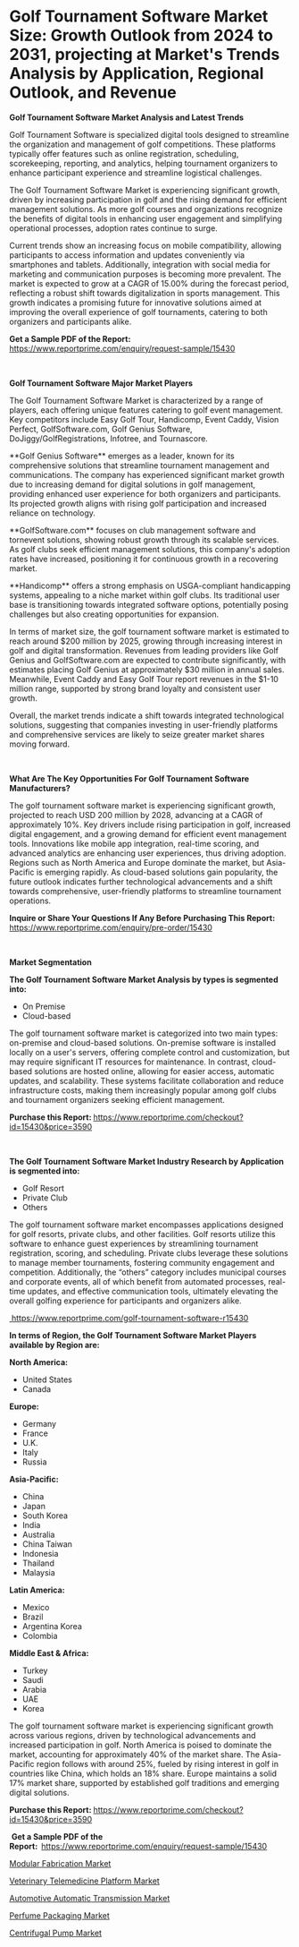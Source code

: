 <p><h1>Golf Tournament Software Market Size: Growth Outlook from 2024 to 2031, projecting at Market's Trends Analysis by Application, Regional Outlook, and Revenue</h1></p><p><strong>Golf Tournament Software Market Analysis and Latest Trends</strong></p>
<p><p>Golf Tournament Software is specialized digital tools designed to streamline the organization and management of golf competitions. These platforms typically offer features such as online registration, scheduling, scorekeeping, reporting, and analytics, helping tournament organizers to enhance participant experience and streamline logistical challenges. </p><p>The Golf Tournament Software Market is experiencing significant growth, driven by increasing participation in golf and the rising demand for efficient management solutions. As more golf courses and organizations recognize the benefits of digital tools in enhancing user engagement and simplifying operational processes, adoption rates continue to surge. </p><p>Current trends show an increasing focus on mobile compatibility, allowing participants to access information and updates conveniently via smartphones and tablets. Additionally, integration with social media for marketing and communication purposes is becoming more prevalent. The market is expected to grow at a CAGR of 15.00% during the forecast period, reflecting a robust shift towards digitalization in sports management. This growth indicates a promising future for innovative solutions aimed at improving the overall experience of golf tournaments, catering to both organizers and participants alike.</p></p>
<p><strong>Get a Sample PDF of the Report:&nbsp;</strong> <a href="https://www.reportprime.com/enquiry/request-sample/15430">https://www.reportprime.com/enquiry/request-sample/15430</a></p>
<p>&nbsp;</p>
<p><strong>Golf Tournament Software Major Market Players</strong></p>
<p><p>The Golf Tournament Software Market is characterized by a range of players, each offering unique features catering to golf event management. Key competitors include Easy Golf Tour, Handicomp, Event Caddy, Vision Perfect, GolfSoftware.com, Golf Genius Software, DoJiggy/GolfRegistrations, Infotree, and Tournascore.</p><p>**Golf Genius Software** emerges as a leader, known for its comprehensive solutions that streamline tournament management and communications. The company has experienced significant market growth due to increasing demand for digital solutions in golf management, providing enhanced user experience for both organizers and participants. Its projected growth aligns with rising golf participation and increased reliance on technology.</p><p>**GolfSoftware.com** focuses on club management software and tornevent solutions, showing robust growth through its scalable services. As golf clubs seek efficient management solutions, this company's adoption rates have increased, positioning it for continuous growth in a recovering market.</p><p>**Handicomp** offers a strong emphasis on USGA-compliant handicapping systems, appealing to a niche market within golf clubs. Its traditional user base is transitioning towards integrated software options, potentially posing challenges but also creating opportunities for expansion.</p><p>In terms of market size, the golf tournament software market is estimated to reach around $200 million by 2025, growing through increasing interest in golf and digital transformation. Revenues from leading providers like Golf Genius and GolfSoftware.com are expected to contribute significantly, with estimates placing Golf Genius at approximately $30 million in annual sales. Meanwhile, Event Caddy and Easy Golf Tour report revenues in the $1-10 million range, supported by strong brand loyalty and consistent user growth.</p><p>Overall, the market trends indicate a shift towards integrated technological solutions, suggesting that companies investing in user-friendly platforms and comprehensive services are likely to seize greater market shares moving forward.</p></p>
<p>&nbsp;</p>
<p><strong>What Are The Key Opportunities For Golf Tournament Software Manufacturers?</strong></p>
<p><p>The golf tournament software market is experiencing significant growth, projected to reach USD 200 million by 2028, advancing at a CAGR of approximately 10%. Key drivers include rising participation in golf, increased digital engagement, and a growing demand for efficient event management tools. Innovations like mobile app integration, real-time scoring, and advanced analytics are enhancing user experiences, thus driving adoption. Regions such as North America and Europe dominate the market, but Asia-Pacific is emerging rapidly. As cloud-based solutions gain popularity, the future outlook indicates further technological advancements and a shift towards comprehensive, user-friendly platforms to streamline tournament operations.</p></p>
<p><strong>Inquire or Share Your Questions If Any Before Purchasing This Report:</strong> <a href="https://www.reportprime.com/enquiry/pre-order/15430">https://www.reportprime.com/enquiry/pre-order/15430</a></p>
<p>&nbsp;</p>
<p><strong>Market Segmentation</strong></p>
<p><strong>The Golf Tournament Software Market Analysis by types is segmented into:</strong></p>
<p><ul><li>On Premise</li><li>Cloud-based</li></ul></p>
<p><p>The golf tournament software market is categorized into two main types: on-premise and cloud-based solutions. On-premise software is installed locally on a user's servers, offering complete control and customization, but may require significant IT resources for maintenance. In contrast, cloud-based solutions are hosted online, allowing for easier access, automatic updates, and scalability. These systems facilitate collaboration and reduce infrastructure costs, making them increasingly popular among golf clubs and tournament organizers seeking efficient management.</p></p>
<p><strong>Purchase this Report:&nbsp;</strong><a href="https://www.reportprime.com/checkout?id=15430&price=3590">https://www.reportprime.com/checkout?id=15430&price=3590</a></p>
<p>&nbsp;</p>
<p><strong>The Golf Tournament Software Market Industry Research by Application is segmented into:</strong></p>
<p><ul><li>Golf Resort</li><li>Private Club</li><li>Others</li></ul></p>
<p><p>The golf tournament software market encompasses applications designed for golf resorts, private clubs, and other facilities. Golf resorts utilize this software to enhance guest experiences by streamlining tournament registration, scoring, and scheduling. Private clubs leverage these solutions to manage member tournaments, fostering community engagement and competition. Additionally, the “others” category includes municipal courses and corporate events, all of which benefit from automated processes, real-time updates, and effective communication tools, ultimately elevating the overall golfing experience for participants and organizers alike.</p></p>
<p><a href="https://www.reportprime.com/golf-tournament-software-r15430">&nbsp;https://www.reportprime.com/golf-tournament-software-r15430</a></p>
<p><strong>In terms of Region, the Golf Tournament Software Market Players available by Region are:</strong></p>
<p>
    <p> <strong> North America: </strong>
        <ul>
            <li>United States</li>
            <li>Canada</li>
        </ul>
        </p> 
    <p> <strong> Europe: </strong>
        <ul>
            <li>Germany</li>
            <li>France</li>
            <li>U.K.</li>
            <li>Italy</li>
            <li>Russia</li>
        </ul>
        </p> 
    <p> <strong> Asia-Pacific: </strong>
        <ul>
            <li>China</li>
            <li>Japan</li>
            <li>South Korea</li>
            <li>India</li>
            <li>Australia</li>
            <li>China Taiwan</li>
            <li>Indonesia</li>
            <li>Thailand</li>
            <li>Malaysia</li>
        </ul>
        </p> 
    <p> <strong> Latin America: </strong>
        <ul>
            <li>Mexico</li>
            <li>Brazil</li>
            <li>Argentina Korea</li>
            <li>Colombia</li>
        </ul>
        </p> 
    <p> <strong> Middle East & Africa: </strong>
        <ul>
            <li>Turkey</li>
            <li>Saudi</li>
            <li>Arabia</li>
            <li>UAE</li>
            <li>Korea</li>
        </ul>
    </p>
    </p>
<p><p>The golf tournament software market is experiencing significant growth across various regions, driven by technological advancements and increased participation in golf. North America is poised to dominate the market, accounting for approximately 40% of the market share. The Asia-Pacific region follows with around 25%, fueled by rising interest in golf in countries like China, which holds an 18% share. Europe maintains a solid 17% market share, supported by established golf traditions and emerging digital solutions.</p></p>
<p><strong>Purchase this Report: </strong><a href="https://www.reportprime.com/checkout?id=15430&price=3590">https://www.reportprime.com/checkout?id=15430&price=3590</a></p>
<p>&nbsp;<strong>Get a Sample PDF of the Report:&nbsp;&nbsp;</strong><a href="https://www.reportprime.com/enquiry/request-sample/15430">https://www.reportprime.com/enquiry/request-sample/15430</a></p>
<p><strong></strong></p>
<p><p><a href="https://github.com/Chiragrp22/Market-Research-Report-List-6/blob/main/modular-fabrication-market.md">Modular Fabrication Market</a></p><p><a href="https://github.com/MarciaRunte/Market-Research-Report-List-1/blob/main/veterinary-telemedicine-platform-market.md">Veterinary Telemedicine Platform Market</a></p><p><a href="https://www.linkedin.com/pulse/automotive-automatic-transmission-market-emerging-trends-future-oawaf?trackingId=L%2ByYkC%2BoRJ2jfIZK%2B44EKg%3D%3D">Automotive Automatic Transmission Market</a></p><p><a href="https://medium.com/@krisulserrw/the-perfume-packaging-market-has-experienced-impressive-growth-in-recent-years-expanding-its-4b2a408e9632">Perfume Packaging Market</a></p><p><a href="https://www.linkedin.com/pulse/market-insights-global-centrifugal-pump-forecast-innovation-pzsjf?trackingId=uxNcP1veRuW71HuYzQdyXw%3D%3D">Centrifugal Pump Market</a></p></p>